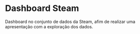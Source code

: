 # Dashboard Steam
Dashboard no conjunto de dados da Steam, afim de realizar uma apresentação com a exploração dos dados.
